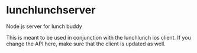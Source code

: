 lunchlunchserver
================

Node js server for lunch buddy

This is meant to be used in conjunction with the lunchlunch ios client. 
If you change the API here, make sure that the client is updated as well.

